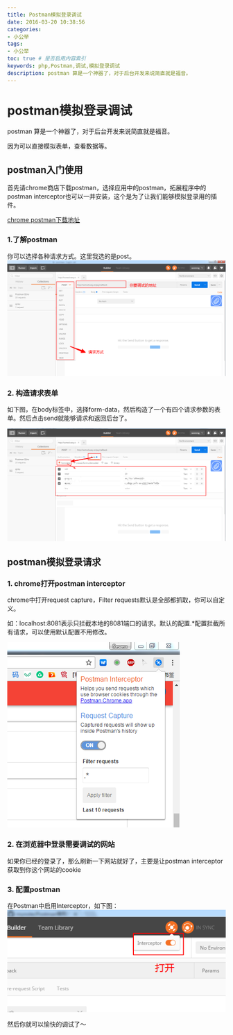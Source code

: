 ```yaml
---
title: Postman模拟登录调试
date: 2016-03-20 10:38:56
categories: 
- 小公举
tags:
- 小公举
toc: true # 是否启用内容索引
keywords: php,Postman,调试,模拟登录调试
description: postman 算是一个神器了，对于后台开发来说简直就是福音。
---
```

  
# postman模拟登录调试


postman 算是一个神器了，对于后台开发来说简直就是福音。

因为可以直接模拟表单，查看数据等。

## postman入门使用

首先请chrome商店下载postman，选择应用中的postman，拓展程序中的postman interceptor也可以一并安装，这个是为了让我们能够模拟登录用的插件。

[chrome postman下载地址](https://chrome.google.com/webstore/search/postman?utm_source=chrome-ntp-icon)

### 1.了解postman
你可以选择各种请求方式。这里我选的是post。
![1241](/uploads/clip1486265057.png)


### 2. 构造请求表单
如下图，在body标签中，选择form-data，然后构造了一个有四个请求参数的表单。然后点击send就能够请求和返回后台了。

![124](/uploads/clip1486265262.png)

## postman模拟登录请求

### 1. chrome打开postman interceptor
chrome中打开request capture，Filter requests默认是全部都抓取，你可以自定义。

如：localhost:8081表示只拦截本地的8081端口的请求。默认的配置.*配置拦截所有请求，可以使用默认配置不用修改。

![1234](/uploads/clip1486265372.png)

### 2. 在浏览器中登录需要调试的网站
如果你已经的登录了，那么刷新一下网站就好了，主要是让postman interceptor获取到你这个网站的cookie

### 3. 配置postman
在Postman中启用Interceptor，如下图：
![1231](/uploads/clip1486266012.png)


然后你就可以愉快的调试了～
